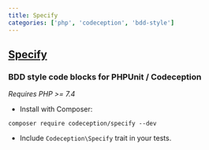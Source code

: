 ```yaml
---
title: Specify
categories: ['php', 'codeception', 'bdd-style']
---
```

## [Specify](https://github.com/Codeception/Specify)

### BDD style code blocks for PHPUnit / Codeception


*Requires PHP >= 7.4*

* Install with Composer:

```
composer require codeception/specify --dev
```

* Include `Codeception\Specify` trait in your tests.

